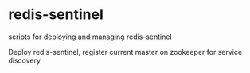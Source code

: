 # redis-sentinel
scripts for deploying and managing redis-sentinel

Deploy redis-sentinel, register current master on zookeeper for service discovery
